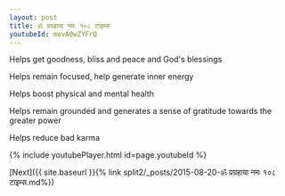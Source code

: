 ```yaml
---
layout: post
title: ॐ प्रग्रहाया नमः १०८ टाइम्स
youtubeId: movA0wZYFrQ
---
```

 
 
Helps get goodness, bliss and peace and God's blessings
 
Helps remain focused, help generate inner energy 
 
Helps boost physical and mental health 
 
Helps remain grounded and generates a sense of gratitude towards the greater power 
 
Helps reduce bad karma
 
 
 
 


{% include youtubePlayer.html id=page.youtubeId %}
 
[Next]({{ site.baseurl }}{% link  split2/_posts/2015-08-20-ॐ प्रग्रहाया नमः १०८ टाइम्स.md%})
 
